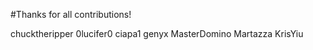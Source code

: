#Thanks for all contributions!

chucktheripper
0lucifer0
ciapa1
genyx
MasterDomino
Martazza
KrisYiu
